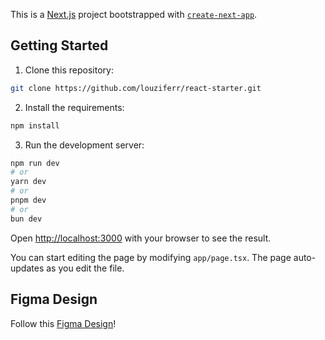 This is a [Next.js](https://nextjs.org) project bootstrapped with [`create-next-app`](https://nextjs.org/docs/app/api-reference/cli/create-next-app).

## Getting Started

1. Clone this repository:

```bash
git clone https://github.com/louziferr/react-starter.git
```

2. Install the requirements:

```bash
npm install
```

3. Run the development server:

```bash
npm run dev
# or
yarn dev
# or
pnpm dev
# or
bun dev
```

Open [http://localhost:3000](http://localhost:3000) with your browser to see the result.

You can start editing the page by modifying `app/page.tsx`. The page auto-updates as you edit the file.

## Figma Design

Follow this [Figma Design](https://www.figma.com/design/VY5srsOsf1T0PRFccewWSf/Website-Browse?node-id=0-1&p=f&t=sBJB7GCbsdAqq0dZ-0)!
